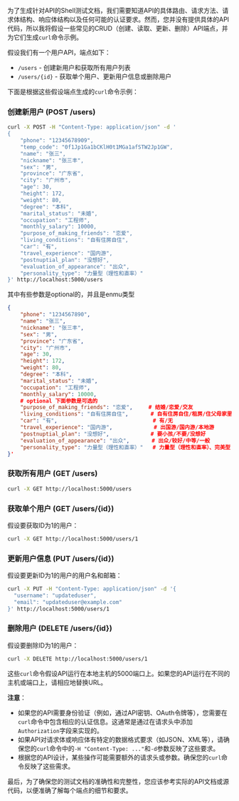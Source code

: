 为了生成针对API的Shell测试文档，我们需要知道API的具体路由、请求方法、请求体结构、响应体结构以及任何可能的认证要求。然而，您并没有提供具体的API代码，所以我将假设一些常见的CRUD（创建、读取、更新、删除）API端点，并为它们生成`curl`命令示例。

假设我们有一个用户API，端点如下：

- `/users` - 创建新用户和获取所有用户列表
- `/users/{id}` - 获取单个用户、更新用户信息或删除用户

下面是根据这些假设端点生成的`curl`命令示例：

### 创建新用户 (POST /users)

```bash
curl -X POST -H "Content-Type: application/json" -d '  
{  
    "phone": "12345678909",  
    "temp_code": "0f1Jp1Ga1bCKlH0t1MGa1afSTW2Jp1GW",
    "name": "张三",  
    "nickname": "张三丰",  
    "sex": "男",  
    "province": "广东省",  
    "city": "广州市",  
    "age": 30, 
    "height": 172,
    "weight": 80,
    "degree": "本科",  
    "marital_status": "未婚",  
    "occupation": "工程师",  
    "monthly_salary": 10000,  
    "purpose_of_making_friends": "恋爱",  
    "living_conditions": "自有住房自住",  
    "car": "有",  						
    "travel_experience": "国内游",        
    "postnuptial_plan": "没想好",          
    "evaluation_of_appearance": "出众",   
    "personality_type": "力量型（理性和直率）"  
}' http://localhost:5000/users
```
其中有些参数是optional的，并且是enmu类型
```json
{
    "phone": "1234567890",  
    "name": "张三",  
    "nickname": "张三丰",  
    "sex": "男",  
    "province": "广东省",  
    "city": "广州市",  
    "age": 30, 
    "height": 172,
    "weight": 80, 
    "degree": "本科",  
    "marital_status": "未婚",  
    "occupation": "工程师",  
    "monthly_salary": 10000,  
    # optional 下面参数是可选的
    "purpose_of_making_friends": "恋爱",     # 结婚/恋爱/交友 
    "living_conditions": "自有住房自住",       # 自有住房自住/租房/住父母家里
    "car": "有",                              # 有/无
    "travel_experience": "国内游",             # 出国游/国内游/本地游
    "postnuptial_plan": "没想好",             # 要小孩/不要/没想好
    "evaluation_of_appearance": "出众",       # 出众/较好/中等/一般
    "personality_type": "力量型（理性和直率）"   # 力量型（理性和直率）、完美型（理性和优柔）、和平型（感性和优柔）和活泼型（感性和直率）
}'
```

### 获取所有用户 (GET /users)

```bash
curl -X GET http://localhost:5000/users
```

### 获取单个用户 (GET /users/{id})

假设要获取ID为1的用户：

```bash
curl -X GET http://localhost:5000/users/1
```

### 更新用户信息 (PUT /users/{id})

假设要更新ID为1的用户的用户名和邮箱：

```bash
curl -X PUT -H "Content-Type: application/json" -d '{
  "username": "updateduser",
  "email": "updateduser@example.com"
}' http://localhost:5000/users/1
```

### 删除用户 (DELETE /users/{id})

假设要删除ID为1的用户：

```bash
curl -X DELETE http://localhost:5000/users/1
```

这些`curl`命令假设API运行在本地主机的5000端口上。如果您的API运行在不同的主机或端口上，请相应地替换URL。

**注意**：

- 如果您的API需要身份验证（例如，通过API密钥、OAuth令牌等），您需要在`curl`命令中包含相应的认证信息。这通常是通过在请求头中添加`Authorization`字段来实现的。
- 如果API对请求体或响应体有特定的数据格式要求（如JSON、XML等），请确保您的`curl`命令中的`-H "Content-Type: ..."`和`-d`参数反映了这些要求。
- 根据您的API设计，某些操作可能需要额外的请求头或参数。确保您的`curl`命令反映了这些需求。

最后，为了确保您的测试文档的准确性和完整性，您应该参考实际的API文档或源代码，以便准确了解每个端点的细节和要求。
